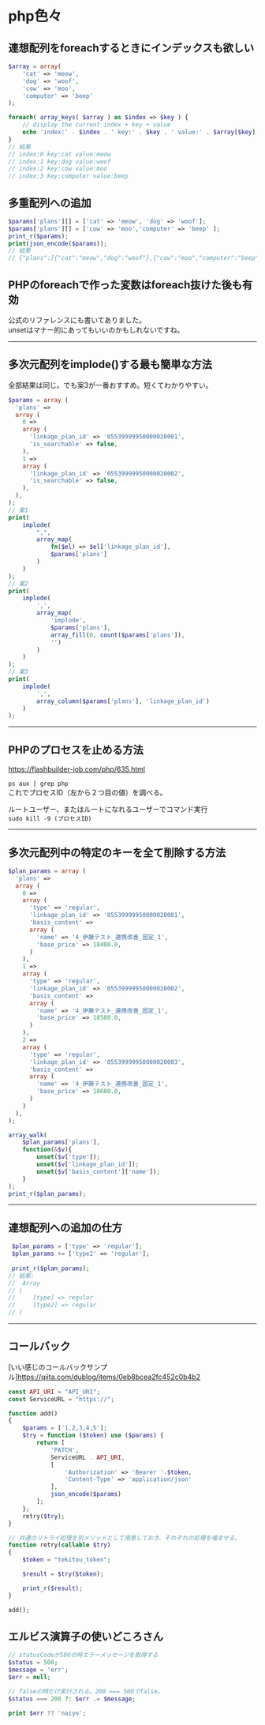 # php色々

## 連想配列をforeachするときにインデックスも欲しい

```php
$array = array( 
    'cat' => 'meow', 
    'dog' => 'woof', 
    'cow' => 'moo', 
    'computer' => 'beep' 
);

foreach( array_keys( $array ) as $index => $key ) {
    // display the current index + key + value
    echo 'index:' . $index . ' key:' . $key . ' value:' . $array[$key] . "\n";
}
// 結果
// index:0 key:cat value:meow
// index:1 key:dog value:woof
// index:2 key:cow value:moo
// index:3 key:computer value:beep
```

## 多重配列への追加

```php
$params['plans'][] = ['cat' => 'meow', 'dog' => 'woof'];
$params['plans'][] = ['cow' => 'moo','computer' => 'beep' ];
print_r($params);
print(json_encode($params));
// 結果
// {"plans":[{"cat":"meow","dog":"woof"},{"cow":"moo","computer":"beep"}]}
```

## PHPのforeachで作った変数はforeach抜けた後も有効

公式のリファレンスにも書いてありました。  
unsetはマナー的にあってもいいのかもしれないですね。  

---

## 多次元配列をimplode()する最も簡単な方法

全部結果は同じ。でも案3が一番おすすめ。短くてわかりやすい。  

```php
$params = array (
  'plans' => 
  array (
    0 => 
    array (
      'linkage_plan_id' => '05539999950000020001',
      'is_searchable' => false,
    ),
    1 => 
    array (
      'linkage_plan_id' => '05539999950000020002',
      'is_searchable' => false,
    ),
  ),
);
// 案1
print(
    implode(
        ",",
        array_map(
            fn($el) => $el['linkage_plan_id'], 
            $params['plans']
        )
    )
);
// 案2
print(
    implode(
        ',',
        array_map(
            'implode',
            $params['plans'],
            array_fill(0, count($params['plans']),
            '')
        )
    )
);
// 案3
print(
    implode(
        ',',
        array_column($params['plans'], 'linkage_plan_id')
    )
);
```

---

## PHPのプロセスを止める方法

<https://flashbuilder-job.com/php/635.html>

`ps aux | grep php`  
これでプロセスID（左から２つ目の値）を調べる。  

ルートユーザー、またはルートになれるユーザーでコマンド実行  
`sudo kill -9 (プロセスID)`  

---

## 多次元配列中の特定のキーを全て削除する方法

```php
$plan_params = array (
  'plans' => 
  array (
    0 => 
    array (
      'type' => 'regular',
      'linkage_plan_id' => '05539999950000020001',
      'basis_content' => 
      array (
        'name' => '4_伊藤テスト_連携改善_固定_1',
        'base_price' => 18400.0,
      )
    ),
    1 => 
    array (
      'type' => 'regular',
      'linkage_plan_id' => '05539999950000020002',
      'basis_content' => 
      array (
        'name' => '4_伊藤テスト_連携改善_固定_1',
        'base_price' => 18500.0,
      )
    ),
    2 => 
    array (
      'type' => 'regular',
      'linkage_plan_id' => '05539999950000020003',
      'basis_content' => 
      array (
        'name' => '4_伊藤テスト_連携改善_固定_1',
        'base_price' => 18600.0,
      )
    )
  ),
);

array_walk(
    $plan_params['plans'],
    function(&$v){
        unset($v['type']);
        unset($v['linkage_plan_id']);
        unset($v['basis_content']['name']);
    }
);
print_r($plan_params);
```

---

## 連想配列への追加の仕方

```php
 $plan_params = ['type' => 'regular'];
 $plan_params += ['type2' => 'regular'];
 
 print_r($plan_params);
// 結果:
//  Array
// (
//     [type] => regular
//     [type2] => regular
// )
```

---

## コールバック

[いい感じのコールバックサンプル]<https://qiita.com/dublog/items/0eb8bcea2fc452c0b4b2>

```php
const API_URI = "API_URI";
const ServiceURL = "https://";

function add()
{
    $params = ['1,2,3,4,5'];
    $try = function ($token) use ($params) {
        return [
            'PATCH',
            ServiceURL . API_URI,
            [
                'Authorization' => 'Bearer '.$token,
                'Content-Type' => 'application/json'
            ],
            json_encode($params)
        ];
    };
    retry($try);
}

// 共通のリトライ処理を別メソッドとして用意しておき、それぞれの処理を噛ませる。
function retry(callable $try)
{
    $token = "tekitou_token";

    $result = $try($token);

    print_r($result);
}

add();
```

## エルビス演算子の使いどころさん

```php
// statusCodeが500の時エラーメッセージを取得する
$status = 500;
$message = 'err';
$err = null;

// falseの時だけ実行される。200 === 500でfalse。
$status === 200 ?: $err .= $message;

print $err ?? 'naiyo';
```
